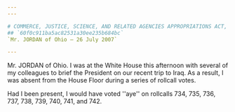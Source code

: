 ```yaml
---
---

# COMMERCE, JUSTICE, SCIENCE, AND RELATED AGENCIES APPROPRIATIONS ACT,
## `60f0c911ba5ac82531a30ee235b684bc`
`Mr. JORDAN of Ohio — 26 July 2007`

---
```



Mr. JORDAN of Ohio. I was at the White House this afternoon with 
several of my colleagues to brief the President on our recent trip to 
Iraq. As a result, I was absent from the House Floor during a series of 
rollcall votes.

Had I been present, I would have voted ''aye'' on rollcalls 734, 735, 
736, 737, 738, 739, 740, 741, and 742.